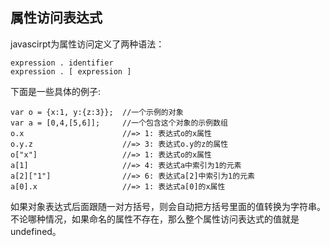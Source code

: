 ## 属性访问表达式

javascirpt为属性访问定义了两种语法：

```
expression . identifier
expression . [ expression ]
```

下面是一些具体的例子:

````
var o = {x:1, y:{z:3}};  //一个示例的对象
var a = [0,4,[5,6]];     //一个包含这个对象的示例数组
o.x                      //=> 1: 表达式o的x属性
o.y.z                    //=> 3: 表达式o.y的z的属性
o["x"]                   //=> 1: 表达式o的x属性
a[1]                     //=> 4: 表达式a中索引为1的元素
a[2]["1"]                //=> 6: 表达式a[2]中索引为1的元素
a[0].x                   //=> 1: 表达式a[0]的x属性
````

如果对象表达式后面跟随一对方括号，则会自动把方括号里面的值转换为字符串。不论哪种情况，如果命名的属性不存在，那么整个属性访问表达式的值就是undefined。

